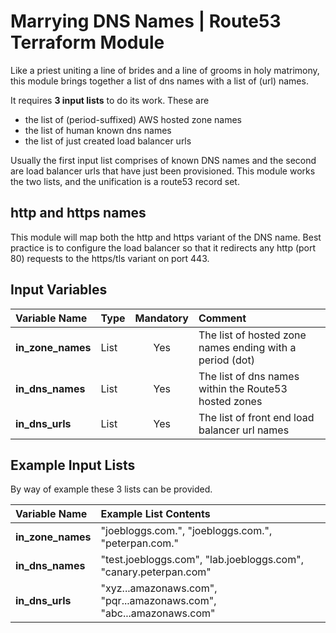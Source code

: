 
# Marrying DNS Names | Route53 Terraform Module

Like a priest uniting a line of brides and a line of grooms in holy matrimony, this module brings together a list of dns names with a list of (url) names.

It requires **3 input lists** to do its work. These are
- the list of (period-suffixed) AWS hosted zone names
- the list of human known dns names
- the list of just created load balancer urls


Usually the first input list comprises of known DNS names and the second are load balancer urls that have just been provisioned. This module works the two lists, and the unification is a route53 record set.

## http and https names

This module will map both the http and https variant of the DNS name. Best practice is to configure the load balancer so that it redirects any http (port 80) requests to the https/tls variant on port 443.

## Input Variables

| Variable Name | Type | Mandatory | Comment |
|:-------- |:---- |:-------:|:------- |
**in_zone_names** | List | Yes | The list of hosted zone names ending with a period (dot)
**in_dns_names** | List | Yes | The list of dns names within the Route53 hosted zones
**in_dns_urls** | List | Yes | The list of front end load balancer url names

## Example Input Lists

By way of example these 3 lists can be provided.

| Variable Name   | Example List Contents |
|:--------------- |:--------------------- |
**in_zone_names** | "joebloggs.com.", "joebloggs.com.", "peterpan.com."
**in_dns_names**  | "test.joebloggs.com", "lab.joebloggs.com", "canary.peterpan.com"
**in_dns_urls**   | "xyz...amazonaws.com", "pqr...amazonaws.com", "abc...amazonaws.com"
